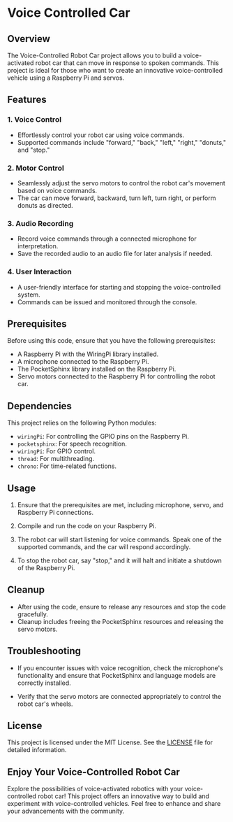 # Voice Controlled Car

## Overview

The Voice-Controlled Robot Car project allows you to build a voice-activated robot car that can move in response to spoken commands. This project is ideal for those who want to create an innovative voice-controlled vehicle using a Raspberry Pi and servos.

## Features

### 1. Voice Control

- Effortlessly control your robot car using voice commands.
- Supported commands include "forward," "back," "left," "right," "donuts," and "stop."

### 2. Motor Control

- Seamlessly adjust the servo motors to control the robot car's movement based on voice commands.
- The car can move forward, backward, turn left, turn right, or perform donuts as directed.

### 3. Audio Recording

- Record voice commands through a connected microphone for interpretation.
- Save the recorded audio to an audio file for later analysis if needed.

### 4. User Interaction

- A user-friendly interface for starting and stopping the voice-controlled system.
- Commands can be issued and monitored through the console.

## Prerequisites

Before using this code, ensure that you have the following prerequisites:

- A Raspberry Pi with the WiringPi library installed.
- A microphone connected to the Raspberry Pi.
- The PocketSphinx library installed on the Raspberry Pi.
- Servo motors connected to the Raspberry Pi for controlling the robot car.

## Dependencies

This project relies on the following Python modules:

- `wiringPi`: For controlling the GPIO pins on the Raspberry Pi.
- `pocketsphinx`: For speech recognition.
- `wiringPi`: For GPIO control.
- `thread`: For multithreading.
- `chrono`: For time-related functions.

## Usage

1. Ensure that the prerequisites are met, including microphone, servo, and Raspberry Pi connections.

2. Compile and run the code on your Raspberry Pi.

3. The robot car will start listening for voice commands. Speak one of the supported commands, and the car will respond accordingly.

4. To stop the robot car, say "stop," and it will halt and initiate a shutdown of the Raspberry Pi.

## Cleanup

- After using the code, ensure to release any resources and stop the code gracefully.
- Cleanup includes freeing the PocketSphinx resources and releasing the servo motors.

## Troubleshooting

- If you encounter issues with voice recognition, check the microphone's functionality and ensure that PocketSphinx and language models are correctly installed.

- Verify that the servo motors are connected appropriately to control the robot car's wheels.

## License

This project is licensed under the MIT License. See the [LICENSE](LICENSE) file for detailed information.

## Enjoy Your Voice-Controlled Robot Car

Explore the possibilities of voice-activated robotics with your voice-controlled robot car! This project offers an innovative way to build and experiment with voice-controlled vehicles. Feel free to enhance and share your advancements with the community.
